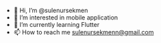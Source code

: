 - 👋 Hi, I’m @sulenursekmen
- 👀 I’m interested in mobile application
- 🌱 I’m currently learning Flutter
- 📫 How to reach me sulenursekmenn@gmail.com

<!---
sulenursekmen/sulenursekmen is a ✨ special ✨ repository because its `README.md` (this file) appears on your GitHub profile.
You can click the Preview link to take a look at your changes.
--->
